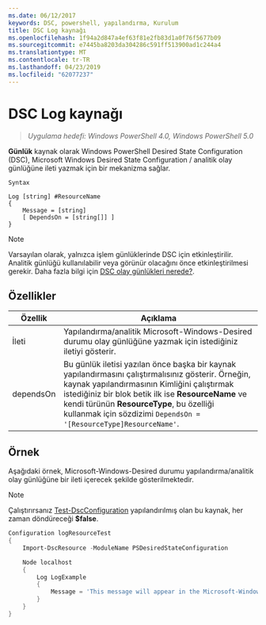 ```yaml
---
ms.date: 06/12/2017
keywords: DSC, powershell, yapılandırma, Kurulum
title: DSC Log kaynağı
ms.openlocfilehash: 1f94a2d847a4ef63f81e2fb83d1a0f76f5677b09
ms.sourcegitcommit: e7445ba8203da304286c591ff513900ad1c244a4
ms.translationtype: MT
ms.contentlocale: tr-TR
ms.lasthandoff: 04/23/2019
ms.locfileid: "62077237"
---
```

# <a name="dsc-log-resource"></a>DSC Log kaynağı

> _Uygulama hedefi: Windows PowerShell 4.0, Windows PowerShell 5.0_

__Günlük__ kaynak olarak Windows PowerShell Desired State Configuration (DSC), Microsoft Windows Desired State Configuration / analitik olay günlüğüne ileti yazmak için bir mekanizma sağlar.

```
Syntax

Log [string] #ResourceName
{
    Message = [string]
    [ DependsOn = [string[]] ]
}
```

> [!NOTE]
> Varsayılan olarak, yalnızca işlem günlüklerinde DSC için etkinleştirilir. Analitik günlüğü kullanılabilir veya görünür olacağını önce etkinleştirilmesi gerekir. Daha fazla bilgi için [DSC olay günlükleri nerede?](../../../troubleshooting/troubleshooting.md#where-are-dsc-event-logs).

## <a name="properties"></a>Özellikler

| Özellik | Açıklama |
| --- | --- |
| İleti| Yapılandırma/analitik Microsoft-Windows-Desired durumu olay günlüğüne yazmak için istediğiniz iletiyi gösterir.|
| dependsOn | Bu günlük iletisi yazılan önce başka bir kaynak yapılandırmasını çalıştırmalısınız gösterir. Örneğin, kaynak yapılandırmasının Kimliğini çalıştırmak istediğiniz bir blok betik ilk ise **ResourceName** ve kendi türünün **ResourceType**, bu özelliği kullanmak için sözdizimi `DependsOn = '[ResourceType]ResourceName'`.|

## <a name="example"></a>Örnek

Aşağıdaki örnek, Microsoft-Windows-Desired durumu yapılandırma/analitik olay günlüğüne bir ileti içerecek şekilde gösterilmektedir.

> [!NOTE]
> Çalıştırırsanız [Test-DscConfiguration](https://technet.microsoft.com/en-us/library/dn407382.aspx) yapılandırılmış olan bu kaynak, her zaman döndüreceği **$false**.

```powershell
Configuration logResourceTest
{
    Import-DscResource -ModuleName PSDesiredStateConfiguration

    Node localhost
    {
        Log LogExample
        {
            Message = 'This message will appear in the Microsoft-Windows-Desired State Configuration/Analytic event log.'
        }
    }
}
```
